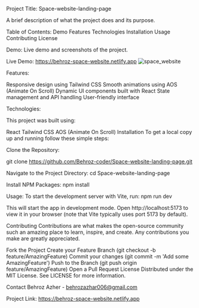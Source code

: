 Project Title: Space-website-landing-page

A brief description of what the project does and its purpose.

Table of Contents:
Demo
Features
Technologies
Installation
Usage
Contributing
License

Demo:
Live demo and screenshots of the project.

Live Demo: https://behroz-space-website.netlify.app
![space_website](https://github.com/Behroz-coder/Space-website-landing-page/assets/58529347/4a200077-4d3e-49d3-83d5-dd820bfcbd3a)

Features:

Responsive design using Tailwind CSS
Smooth animations using AOS (Animate On Scroll)
Dynamic UI components built with React
State management and API handling
User-friendly interface


Technologies:

This project was built using:

React
Tailwind CSS
AOS (Animate On Scroll)
Installation
To get a local copy up and running follow these simple steps:

Clone the Repository:

git clone https://github.com/Behroz-coder/Space-website-landing-page.git

Navigate to the Project Directory:
cd Space-website-landing-page


Install NPM Packages:
npm install

Usage:
To start the development server with Vite, run:
npm run dev

This will start the app in development mode. Open http://localhost:5173 to view it in your browser (note that Vite typically uses port 5173 by default).



Contributing
Contributions are what makes the open-source community such an amazing place to learn, inspire, and create. Any contributions you make are greatly appreciated.

Fork the Project
Create your Feature Branch (git checkout -b feature/AmazingFeature)
Commit your changes (git commit -m 'Add some AmazingFeature')
Push to the Branch (git push origin feature/AmazingFeature)
Open a Pull Request
License
Distributed under the MIT License. See LICENSE for more information.

Contact
Behroz Azher - behrozazhar006@gmail.com

Project Link: https://behroz-space-website.netlify.app
 
 
